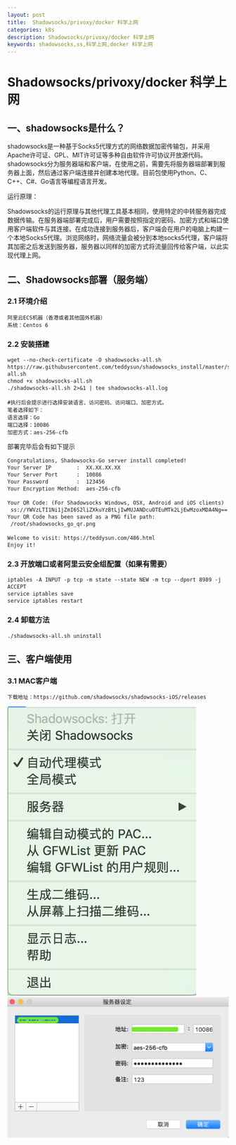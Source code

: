 ```yaml
---
layout: post
title:  Shadowsocks/privoxy/docker 科学上网
categories: k8s
description: Shadowsocks/privoxy/docker 科学上网
keywords: shadowsocks,ss,科学上网,docker 科学上网
---
```


# Shadowsocks/privoxy/docker 科学上网

## 一、shadowsocks是什么？
shadowsocks是一种基于Socks5代理方式的网络数据加密传输包，并采用Apache许可证、GPL、MIT许可证等多种自由软件许可协议开放源代码。shadowsocks分为服务器端和客户端，在使用之前，需要先将服务器端部署到服务器上面，然后通过客户端连接并创建本地代理。目前包使用Python、C、C++、C#、Go语言等编程语言开发。

运行原理：

Shadowsocks的运行原理与其他代理工具基本相同，使用特定的中转服务器完成数据传输。在服务器端部署完成后，用户需要按照指定的密码、加密方式和端口使用客户端软件与其连接。在成功连接到服务器后，客户端会在用户的电脑上构建一个本地Socks5代理。浏览网络时，网络流量会被分到本地socks5代理，客户端将其加密之后发送到服务器，服务器以同样的加密方式将流量回传给客户端，以此实现代理上网。

## 二、Shadowsocks部署（服务端）

### 2.1 环境介绍
```
阿里云ECS机器（香港或者其他国外机器）
系统：Centos 6
```

### 2.2 安装搭建

```
wget --no-check-certificate -O shadowsocks-all.sh https://raw.githubusercontent.com/teddysun/shadowsocks_install/master/shadowsocks-all.sh
chmod +x shadowsocks-all.sh
./shadowsocks-all.sh 2>&1 | tee shadowsocks-all.log

#执行后会提示进行选择安装语言、访问密码、访问端口、加密方式。
笔者选择如下：
语言选择：Go
端口选择：10086
加密方式：aes-256-cfb
```
部署完毕后会有如下提示
```
Congratulations, Shadowsocks-Go server install completed!
Your Server IP        :  XX.XX.XX.XX
Your Server Port      :  10086
Your Password         :  123456
Your Encryption Method:  aes-256-cfb

Your QR Code: (For Shadowsocks Windows, OSX, Android and iOS clients)
 ss://YWVzLTI1Ni1jZmI6S2liZXkuYzBtLjIwMUJANDcuOTEuMTk2LjEwMzoxMDA4Ng==
Your QR Code has been saved as a PNG file path:
 /root/shadowsocks_go_qr.png

Welcome to visit: https://teddysun.com/486.html
Enjoy it!
```
### 2.3 开放端口或者阿里云安全组配置（如果有需要）

```
iptables -A INPUT -p tcp -m state --state NEW -m tcp --dport 8989 -j ACCEPT
service iptables save
service iptables restart
```

### 2.4 卸载方法

```
./shadowsocks-all.sh uninstall
```

## 三、客户端使用

### 3.1 MAC客户端

```
下载地址：https://github.com/shadowsocks/shadowsocks-iOS/releases
```

![](../images/posts/k8s/mac_shadowsocks_1.png)
![](../images/posts/k8s/mac_shadowsocks_2.png)

